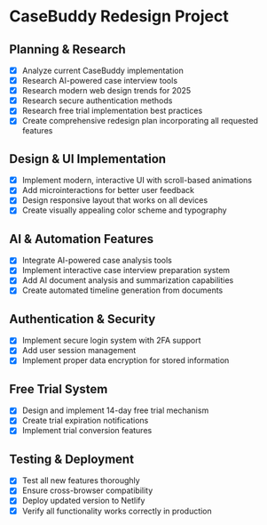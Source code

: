 # CaseBuddy Redesign Project

## Planning & Research
- [x] Analyze current CaseBuddy implementation
- [x] Research AI-powered case interview tools
- [x] Research modern web design trends for 2025
- [x] Research secure authentication methods
- [x] Research free trial implementation best practices
- [x] Create comprehensive redesign plan incorporating all requested features

## Design & UI Implementation
- [x] Implement modern, interactive UI with scroll-based animations
- [x] Add microinteractions for better user feedback
- [x] Design responsive layout that works on all devices
- [x] Create visually appealing color scheme and typography

## AI & Automation Features
- [x] Integrate AI-powered case analysis tools
- [x] Implement interactive case interview preparation system
- [x] Add AI document analysis and summarization capabilities
- [x] Create automated timeline generation from documents

## Authentication & Security
- [x] Implement secure login system with 2FA support
- [x] Add user session management
- [x] Implement proper data encryption for stored information

## Free Trial System
- [x] Design and implement 14-day free trial mechanism
- [x] Create trial expiration notifications
- [x] Implement trial conversion features

## Testing & Deployment
- [x] Test all new features thoroughly
- [x] Ensure cross-browser compatibility
- [x] Deploy updated version to Netlify
- [x] Verify all functionality works correctly in production